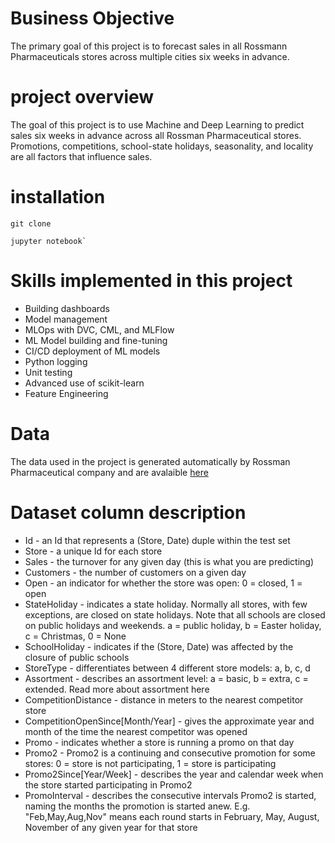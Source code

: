 # Business Objective

The primary goal of this project is to forecast sales in all Rossmann Pharmaceuticals stores across multiple cities six weeks in advance.

# project overview

The goal of this project is to use Machine and Deep Learning to predict sales six weeks in advance across all Rossman Pharmaceutical stores. Promotions, competitions, school-state holidays, seasonality, and locality are all factors that influence sales.

# installation 

```
git clone
```
```
jupyter notebook`
```


# Skills implemented in this project 

* Building dashboards
* Model management
* MLOps with DVC, CML, and MLFlow
* ML Model building and fine-tuning
* CI/CD deployment of ML models
* Python logging
* Unit testing
* Advanced use of scikit-learn
* Feature Engineering

# Data 

The data used in the project is generated automatically by Rossman Pharmaceutical company and are avalaible [here](https://drive.google.com/file/d/1EgqYG4gN3GKtMhmPala81dEsFpFVm97j/view)

# Dataset column description

* Id - an Id that represents a (Store, Date) duple within the test set
* Store - a unique Id for each store
* Sales - the turnover for any given day (this is what you are predicting)
* Customers - the number of customers on a given day
* Open - an indicator for whether the store was open: 0 = closed, 1 = open
* StateHoliday - indicates a state holiday. Normally all stores, with few exceptions, are closed on state holidays. Note that all schools are closed on public holidays and weekends. a = public holiday, b = Easter holiday, c = Christmas, 0 = None
* SchoolHoliday - indicates if the (Store, Date) was affected by the closure of public schools
* StoreType - differentiates between 4 different store models: a, b, c, d
* Assortment - describes an assortment level: a = basic, b = extra, c = extended. Read more about assortment here
* CompetitionDistance - distance in meters to the nearest competitor store
* CompetitionOpenSince[Month/Year] - gives the approximate year and month of the time the nearest competitor was opened
* Promo - indicates whether a store is running a promo on that day
* Promo2 - Promo2 is a continuing and consecutive promotion for some stores: 0 = store is not participating, 1 = store is participating
* Promo2Since[Year/Week] - describes the year and calendar week when the store started participating in Promo2
* PromoInterval - describes the consecutive intervals Promo2 is started, naming the months the promotion is started anew. E.g. "Feb,May,Aug,Nov" means each round starts in February, May, August, November of any given year for that store
